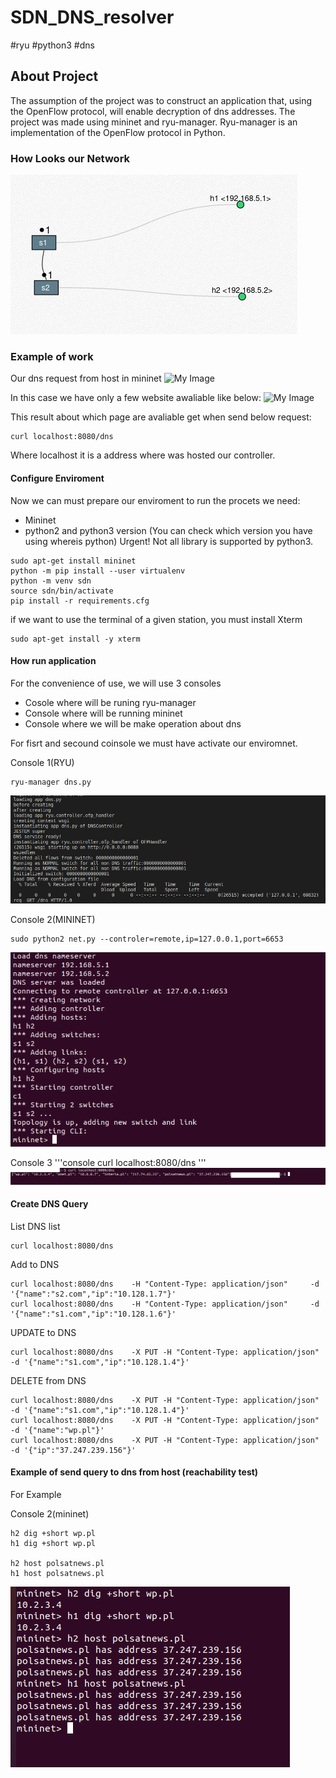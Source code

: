 # SDN_DNS_resolver
#ryu #python3 #dns

## About Project
The assumption of the project was to construct an application that, using the OpenFlow protocol, will enable decryption of dns addresses.
The project was made using mininet and ryu-manager. Ryu-manager is an implementation of the OpenFlow protocol in Python.
### How Looks our Network
![My Image](topology.png)
### Example of work
Our dns request from host in mininet
![My Image](mininet.png)

In this case we have only a few website awaliable like below:
![My Image](dns.png)

This result about which page are avaliable get when send below request:
```console
curl localhost:8080/dns
```
Where localhost it is a address where was hosted our controller.

#### Configure Enviroment 
Now we can must prepare our enviroment to run the procets we need:
+ Mininet
+ python2 and python3 version (You can check which version you have using whereis python) Urgent! Not all library is supported by python3.

```console
sudo apt-get install mininet
python -m pip install --user virtualenv 
python -m venv sdn
source sdn/bin/activate
pip install -r requirements.cfg
```
if we want to use the terminal of a given station, you must install Xterm

```console
sudo apt-get install -y xterm
```

#### How run application
For the convenience of use, we will use 3 consoles
+ Cosole where will be runing ryu-manager
+ Console where will be running mininet
+ Console where we will be make operation about dns

For fisrt and secound coinsole we must have activate our enviromnet.

Console 1(RYU)
```console
ryu-manager dns.py
```
![My Image](start_ryu.png)

Console 2(MININET)
```console
sudo python2 net.py --controler=remote,ip=127.0.0.1,port=6653
```
![My Image](start_mininet.png)

Console 3
'''console
curl localhost:8080/dns
'''
![My Image](dns_output.png)

#### Create DNS Query
List DNS list
```console 
curl localhost:8080/dns
```

Add to DNS
```console 
curl localhost:8080/dns    -H "Content-Type: application/json"     -d '{"name":"s2.com","ip":"10.128.1.7"}'
curl localhost:8080/dns    -H "Content-Type: application/json"     -d '{"name":"s1.com","ip":"10.128.1.6"}'
```
UPDATE to DNS
```console 
curl localhost:8080/dns    -X PUT -H "Content-Type: application/json"     -d '{"name":"s1.com","ip":"10.128.1.4"}'
```

DELETE from DNS
```console 
curl localhost:8080/dns    -X PUT -H "Content-Type: application/json"     -d '{"name":"s1.com","ip":"10.128.1.4"}'
curl localhost:8080/dns    -X PUT -H "Content-Type: application/json"     -d '{"name":"wp.pl"}'
curl localhost:8080/dns    -X PUT -H "Content-Type: application/json"     -d '{"ip":"37.247.239.156"}'
```


#### Example of send query to dns from host (reachability test)
For Example

Console 2(mininet)
```console
h2 dig +short wp.pl
h1 dig +short wp.pl

h2 host polsatnews.pl
h1 host polsatnews.pl

```
![My Image](output_last.png)